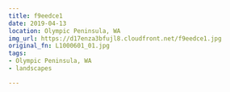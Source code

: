 ```yaml
---
title: f9eedce1
date: 2019-04-13
location: Olympic Peninsula, WA
img_url: https://d17enza3bfujl8.cloudfront.net/f9eedce1.jpg
original_fn: L1000601_01.jpg
tags:
- Olympic Peninsula, WA
- landscapes

---
```

